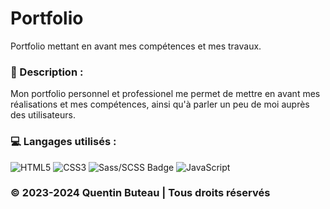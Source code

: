 # Portfolio

Portfolio mettant en avant mes compétences et mes travaux.

### 📜 Description :
Mon portfolio personnel et professionel me permet de mettre en avant mes réalisations et mes compétences, ainsi qu'à parler un peu de moi auprès des utilisateurs.

### 💻 Langages utilisés :
![HTML5](https://img.shields.io/badge/html5-%23E34F26.svg?style=for-the-badge&logo=html5&logoColor=white)
![CSS3](https://img.shields.io/badge/css3-%231572B6.svg?style=for-the-badge&logo=css3&logoColor=white)
![Sass/SCSS Badge](https://img.shields.io/badge/Sass/SCSS-CC6699?style=for-the-badge&logo=sass&logoColor=white)
![JavaScript](https://img.shields.io/badge/javascript-%23323330.svg?style=for-the-badge&logo=javascript&logoColor=%23F7DF1E)


### © 2023-2024 Quentin Buteau | Tous droits réservés
